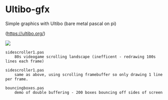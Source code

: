 # Ultibo-gfx
Simple graphics with Ultibo (bare metal pascal on pi)

(https://ultibo.org/)

![](http://i.imgur.com/58PlkI5t.jpg)

    sidescroller1.pas     
        80s videogame scrolling landscape (inefficent - redrawing 100s lines each frame)

    sidescroller1.pas     
        same as above, using scrolling framebuffer so only drawing 1 line per frame.
        
    bouncingboxes.pas
        demo of double buffering - 200 boxes bouncing off sides of screen
